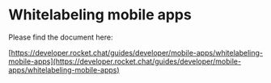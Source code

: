 # Whitelabeling mobile apps

Please find the document here:

[https://developer.rocket.chat/guides/developer/mobile-apps/whitelabeling-mobile-apps](https://developer.rocket.chat/guides/developer/mobile-apps/whitelabeling-mobile-apps)

